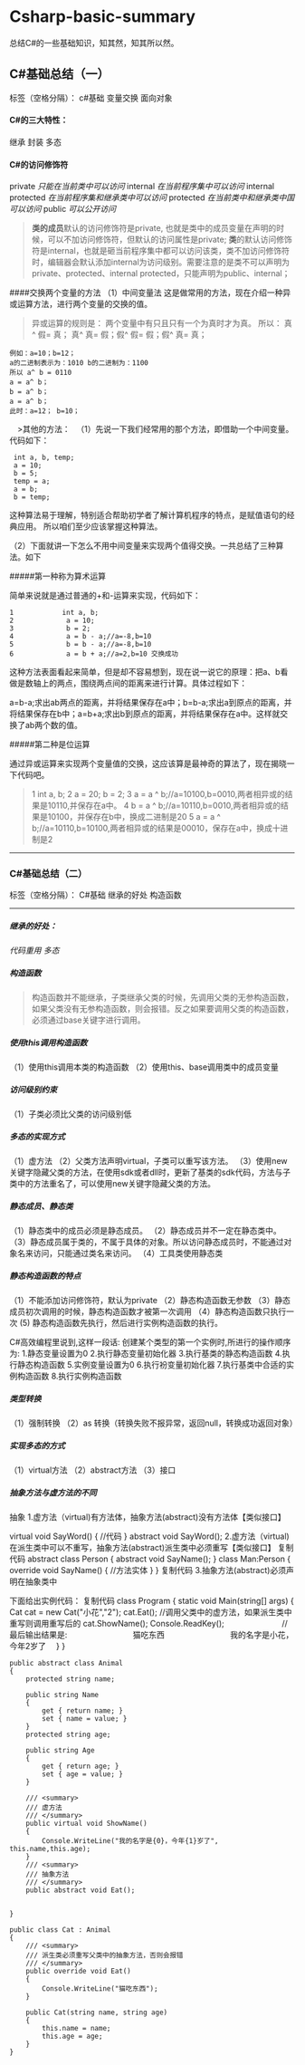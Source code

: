 # Csharp-basic-summary
总结C#的一些基础知识，知其然，知其所以然。


C#基础总结（一）
-----
标签（空格分隔）： c#基础 变量交换 面向对象
#### C#的三大特性：
继承
封装
多态

#### C#的访问修饰符
private
*只能在当前类中可以访问*
internal
*在当前程序集中可以访问*
internal protected
*在当前程序集和继承类中可以访问*
protected
*在当前类中和继承类中国可以访问*
public
*可以公开访问*

>  **类的成员**默认的访问修饰符是private, 也就是类中的成员变量在声明的时候，可以不加访问修饰符，但默认的访问属性是private;
**类**的默认访问修饰符是internal，也就是砸当前程序集中都可以访问该类，类不加访问修饰符时，编辑器会默认添加internal为访问级别。需要注意的是类不可以声明为private、protected、internal protected，只能声明为public、internal；

####交换两个变量的方法
（1）中间变量法
这是做常用的方法，现在介绍一种异或运算方法，进行两个变量的交换的值。
>异或运算的规则是：
两个变量中有只且只有一个为真时才为真。
所以：
真^ 假= 真； 真^ 真= 假；假^ 假= 假；假^ 真= 真；

```
例如：a=10；b=12；
a的二进制表示为：1010 b的二进制为：1100
所以 a^ b = 0110
a = a^ b；
b = a^ b；
a = a^ b；
此时：a=12； b=10；
```

　>其他的方法：
　（1）先说一下我们经常用的那个方法，即借助一个中间变量。代码如下：
  
     int a, b, temp;
     a = 10;
     b = 5;
     temp = a;
     a = b;
     b = temp;
     
这种算法易于理解，特别适合帮助初学者了解计算机程序的特点，是赋值语句的经典应用。
所以咱们至少应该掌握这种算法。

（2）下面就讲一下怎么不用中间变量来实现两个值得交换。一共总结了三种算法。如下

#####第一种称为算术运算

简单来说就是通过普通的+和-运算来实现，代码如下：
```
1            int a, b;
2             a = 10;
3             b = 2;
4             a = b - a;//a=-8,b=10
5             b = b - a;//a=-8,b=10
6             a = b + a;//a=2,b=10 交换成功
```
这种方法表面看起来简单，但是却不容易想到，现在说一说它的原理：把a、b看做是数轴上的两点，围绕两点间的距离来进行计算。具体过程如下：

a=b-a;求出ab两点的距离，并将结果保存在a中；b=b-a;求出a到原点的距离，并将结果保存在b中；a=b+a;求出b到原点的距离，并将结果保存在a中。这样就交换了ab两个数的值。

#####第二种是位运算

通过异或运算来实现两个变量值的交换，这应该算是最神奇的算法了，现在揭晓一下代码吧。
>1            int a, b;
2             a = 20; b = 2;
3             a = a ^ b;//a=10100,b=0010,两者相异或的结果是10110,并保存在a中。
4             b = a ^ b;//a=10110,b=0010,两者相异或的结果是10100，并保存在b中，换成二进制是20
5             a = a ^ b;//a=10110,b=10100,两者相异或的结果是00010，保存在a中，换成十进制是2


---
### C#基础总结（二）

标签（空格分隔）： C#基础 继承的好处 构造函数

---
##### 继承的好处：
*代码重用*
*多态*

#####  构造函数
> 构造函数并不能继承，子类继承父类的时候，先调用父类的无参构造函数，如果父类没有无参构造函数，则会报错。反之如果要调用父类的构造函数，必须通过base关键字进行调用。

##### 使用this调用构造函数
（1）使用this调用本类的构造函数
（2）使用this、base调用类中的成员变量


##### 访问级别约束
（1）子类必须比父类的访问级别低

##### 多态的实现方式
（1）虚方法
（2）父类方法声明virtual，子类可以重写该方法。
（3）使用new关键字隐藏父类的方法，在使用sdk或者dll时，更新了基类的sdk代码，方法与子类中的方法重名了，可以使用new关键字隐藏父类的方法。

##### 静态成员、静态类
（1）静态类中的成员必须是静态成员。
（2）静态成员并不一定在静态类中。
（3）静态成员属于类的，不属于具体的对象。所以访问静态成员时，不能通过对象名来访问，只能通过类名来访问。
（4）工具类使用静态类

##### 静态构造函数的特点
（1）不能添加访问修饰符，默认为private
（2）静态构造函数无参数
（3）静态成员初次调用的时候，静态构造函数才被第一次调用
（4）静态构造函数只执行一次
 (5) 静态构造函数先执行，然后进行实例构造函数的执行。
 
 C#高效编程里说到,这样一段话:
创建某个类型的第一个实例时,所进行的操作顺序为:
1.静态变量设置为0
2.执行静态变量初始化器
3.执行基类的静态构造函数
4.执行静态构造函数
5.实例变量设置为0
6.执行衯变量初始化器
7.执行基类中合适的实例构造函数
8.执行实例构造函数


##### 类型转换
（1）强制转换 
（2）as 转换（转换失败不报异常，返回null，转换成功返回对象）


##### 实现多态的方式
（1）virtual方法
（2）abstract方法
（3）接口

##### 抽象方法与虚方法的不同

抽象
1.虚方法（virtual)有方法体，抽象方法(abstract)没有方法体【类似接口】

virtual void SayWord()
{
//代码
}
abstract void SayWord();
 2.虚方法（virtual)在派生类中可以不重写，抽象方法(abstract)派生类中必须重写【类似接口】
复制代码
abstract class Person
{
     abstract void SayName();
}
class Man:Person
{
     override void SayName()
     {
       //方法实体
      }
}
复制代码
 3.抽象方法(abstract)必须声明在抽象类中


下面给出实例代码：
复制代码
 class Program
    {
        static void Main(string[] args)
        {
            Cat cat = new Cat("小花","2");
            cat.Eat();
            //调用父类中的虚方法，如果派生类中重写则调用重写后的
            cat.ShowName();
            Console.ReadKey();
　　　　　　　//最后输出结果是:
　　　　　　　　猫吃东西
　　　　　　　　我的名字是小花，今年2岁了　
        }
    }

    public abstract class Animal
    {
        protected string name;

        public string Name
        {
            get { return name; }
            set { name = value; }
        }
        protected string age;

        public string Age
        {
            get { return age; }
            set { age = value; }
        }
        
        /// <summary>
        /// 虚方法
        /// </summary>
        public virtual void ShowName()
        {
            Console.WriteLine("我的名字是{0}，今年{1}岁了", this.name,this.age);
        }
        /// <summary>
        /// 抽象方法
        /// </summary>
        public abstract void Eat();


    }

    public class Cat : Animal
    {
        /// <summary>
        /// 派生类必须重写父类中的抽象方法，否则会报错
        /// </summary>
        public override void Eat()
        {
            Console.WriteLine("猫吃东西");
        }

        public Cat(string name, string age)
        {
            this.name = name;
            this.age = age;
        }
    }

   

